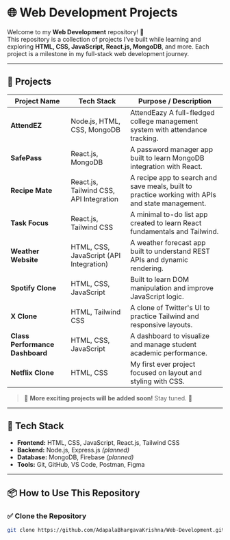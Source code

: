 # 🌐 Web Development Projects

Welcome to my **Web Development** repository! 🚀  
This repository is a collection of projects I’ve built while learning and exploring **HTML, CSS, JavaScript, React.js, MongoDB**, and more. Each project is a milestone in my full-stack web development journey.

---

## 📁 Projects

| Project Name              | Tech Stack                             | Purpose / Description |
|---------------------------|----------------------------------------|------------------------|
| **AttendEZ**               | Node.js, HTML, CSS, MongoDB            |AttendEazy A full-fledged college management system with attendance tracking. |
| **SafePass**              | React.js, MongoDB                      | A password manager app built to learn MongoDB integration with React. |
| **Recipe Mate**           | React.js, Tailwind CSS, API Integration| A recipe app to search and save meals, built to practice working with APIs and state management. |
| **Task Focus**            | React.js, Tailwind CSS                 | A minimal to-do list app created to learn React fundamentals and Tailwind. |
| **Weather Website**       | HTML, CSS, JavaScript (API Integration)| A weather forecast app built to understand REST APIs and dynamic rendering. |
| **Spotify Clone**         | HTML, CSS, JavaScript                  | Built to learn DOM manipulation and improve JavaScript logic. |
| **X Clone**               | HTML, Tailwind CSS                     | A clone of Twitter's UI to practice Tailwind and responsive layouts. |
| **Class Performance Dashboard** | HTML, CSS, JavaScript         | A dashboard to visualize and manage student academic performance. |
| **Netflix Clone**         | HTML, CSS                              | My first ever project focused on layout and styling with CSS. |

> 📌 **More exciting projects will be added soon!** Stay tuned. 🎯

---

## 🚀 Tech Stack

- **Frontend:** HTML, CSS, JavaScript, React.js, Tailwind CSS  
- **Backend:** Node.js, Express.js *(planned)*  
- **Database:** MongoDB, Firebase *(planned)*  
- **Tools:** Git, GitHub, VS Code, Postman, Figma

---

## 📦 How to Use This Repository

### ✅ Clone the Repository
```bash
git clone https://github.com/AdapalaBhargavaKrishna/Web-Development.git
